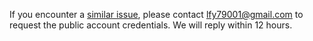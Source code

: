 If you encounter a [similar issue](https://github.com/xlang-ai/Spider2/issues/143), please contact lfy79001@gmail.com
 to request the public account credentials.
We will reply within 12 hours.